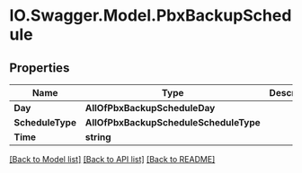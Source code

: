 # IO.Swagger.Model.PbxBackupSchedule
## Properties

Name | Type | Description | Notes
------------ | ------------- | ------------- | -------------
**Day** | **AllOfPbxBackupScheduleDay** |  | [optional] 
**ScheduleType** | **AllOfPbxBackupScheduleScheduleType** |  | [optional] 
**Time** | **string** |  | [optional] 

[[Back to Model list]](../README.md#documentation-for-models) [[Back to API list]](../README.md#documentation-for-api-endpoints) [[Back to README]](../README.md)

